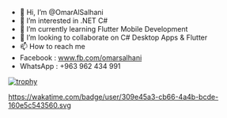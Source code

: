 - 👋 Hi, I’m @OmarAlSalhani
- 👀 I’m interested in .NET C#
- 🌱 I’m currently learning Flutter Mobile Development
- 💞️ I’m looking to collaborate on C# Desktop Apps & Flutter
- 📫 How to reach me 
- Facebook : www.fb.com/omarsalhani
- WhatsApp : +963 962 434 991

[![trophy](https://github-profile-trophy.vercel.app/?username=OmarAlSalhani)](https://github.com/ryo-ma/github-profile-trophy)

https://wakatime.com/badge/user/309e45a3-cb66-4a4b-bcde-160e5c543560.svg
<!---
OmarAlSalhani/OmarAlSalhani is a ✨ special ✨ repository because its `README.md` (this file) appears on your GitHub profile.
You can click the Preview link to take a look at your changes.
--->


